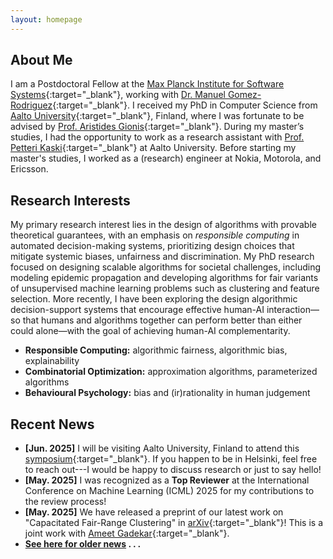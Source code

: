 ```yaml
---
layout: homepage
---
```


## About Me
I am a Postdoctoral Fellow at the [Max Planck Institute for Software Systems](https://www.mpi-sws.org/){:target="_blank"}, working with [Dr. Manuel Gomez-Rodriguez](https://people.mpi-sws.org/~manuelgr/index.html){:target="_blank"}. I received my PhD in Computer Science from [Aalto University](https://www.aalto.fi/en){:target="_blank"}, Finland, where I was fortunate to be advised by [Prof. Aristides Gionis](https://www.kth.se/profile/argioni){:target="_blank"}. During my master’s studies, I had the opportunity to work as a research assistant with [Prof. Petteri Kaski](https://users.ics.aalto.fi/pkaski/){:target="_blank"} at Aalto University. Before starting my master's studies, I worked as a (research) engineer at Nokia, Motorola, and Ericsson.

## Research Interests
My primary research interest lies in the design of algorithms with provable theoretical guarantees, with an emphasis on _responsible computing_ in automated decision-making systems, prioritizing design choices that mitigate systemic biases, unfairness and discrimination. My PhD research focused on designing scalable algorithms for societal challenges, including modeling epidemic propagation and developing algorithms for fair variants of unsupervised machine learning problems such as clustering and feature selection. More recently, I have been exploring the design algorithmic decision-support systems that encourage effective human-AI interaction—so that humans and algorithms together can perform better than either could alone—with the goal of achieving human-AI complementarity.

- **Responsible Computing:** algorithmic fairness, algorithmic bias, explainability
- **Combinatorial Optimization:** approximation algorithms, parameterized algorithms
- **Behavioural Psychology:** bias and (ir)rationality in human judgement


## Recent News

- **[Jun. 2025]** I will be visiting Aalto University, Finland to attend this [symposium](https://www.aalto.fi/en/events/professor-heikki-mannilas-65th-birthday-symposium){:target="_blank"}. If you happen to be in Helsinki, feel free to reach out---I would be happy to discuss research or just to say hello!
- **[May. 2025]** I was recognized as a **Top Reviewer** at the International Conference on Machine Learning (ICML) 2025 for my contributions to the review process!
- **[May. 2025]** We have released a preprint of our latest work on "Capacitated Fair-Range Clustering" in [arXiv](https://arxiv.org/abs/2505.15905){:target="_blank"}! This is a joint work with [Ameet Gadekar](https://www.amitgadekar.in/){:target="_blank"}.
- <strong>[See here for older news](/news/) . . .</strong>
